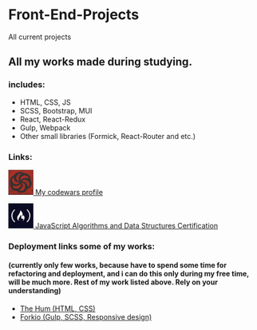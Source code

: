 # Front-End-Projects
All current projects
## All my works made during studying.
### includes:
- HTML, CSS, JS
- SCSS, Bootstrap, MUI
- React, React-Redux
- Gulp, Webpack
- Other small libraries (Formick, React-Router and etc.)
### Links:
<a href='https://www.codewars.com/users/qmorphq' target='blank'><img src='/source/images/codewars.jpg' width='50px' alt='codewars image'>
My codewars profile</a>

<a href='https://www.freecodecamp.org/certification/fcc29053449-69ef-4265-b994-7857eafd1e9d/javascript-algorithms-and-data-structures' target='blank'><img src='/source/images/freecodecamp.jpg' width='50px' alt='freecodecamp image'>
JavaScript Algorithms and Data Structures Certification</a>
### Deployment links some of my works:
#### (currently only few works, because have to spend some time for refactoring and deployment, and i can do this only during my free time, will be much more. Rest of my work listed above. Rely on your understanding)
- [The Hum (HTML, CSS)](https://ham-chi.vercel.app/)
- [Forkio (Gulp, SCSS, Responsive design)](https://forkio-twjlvg40d-qmorphq.vercel.app/)
